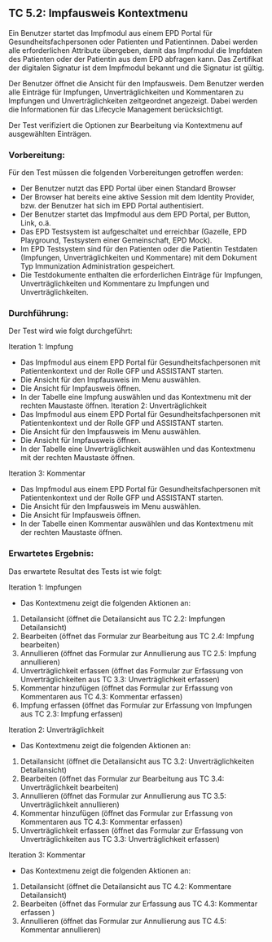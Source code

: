 
## TC 5.2: Impfausweis Kontextmenu

Ein Benutzer startet das Impfmodul aus einem EPD Portal für Gesundheitsfachpersonen oder Patienten und Patientinnen.  Dabei werden alle erforderlichen Attribute übergeben, damit das Impfmodul die Impfdaten des Patienten oder der Patientin aus dem EPD abfragen kann. Das Zertifikat der digitalen Signatur ist dem Impfmodul bekannt und die Signatur ist gültig.

Der Benutzer öffnet die Ansicht für den Impfausweis. Dem Benutzer werden alle Einträge für Impfungen, Unverträglichkeiten und Kommentaren zu Impfungen und Unverträglichkeiten zeitgeordnet angezeigt. Dabei werden die Informationen für das Lifecycle Management berücksichtigt.

Der Test verifiziert die Optionen zur Bearbeitung via Kontextmenu auf ausgewählten Einträgen.


### Vorbereitung:

Für den Test müssen die folgenden Vorbereitungen getroffen werden:
- Der Benutzer nutzt das EPD Portal über einen Standard Browser
- Der Browser hat bereits eine aktive Session mit dem Identity Provider, bzw. der Benutzer hat sich im EPD Portal authentisiert.
- Der Benutzer startet das Impfmodul aus dem EPD Portal, per Button, Link, o.ä.  
- Das EPD Testsystem ist aufgeschaltet und erreichbar (Gazelle, EPD Playground, Testsystem einer Gemeinschaft, EPD Mock).
- Im EPD Testsystem sind für den Patienten oder die Patientin Testdaten (Impfungen, Unverträglichkeiten und Kommentare) mit dem Dokument Typ Immunization Administration gespeichert.
- Die Testdokumente enthalten die erforderlichen Einträge für Impfungen, Unverträglichkeiten und Kommentare zu Impfungen und Unverträglichkeiten.


### Durchführung:

Der Test wird wie folgt durchgeführt:

Iteration 1: Impfung
- Das Impfmodul aus einem EPD Portal für Gesundheitsfachpersonen mit Patientenkontext und der Rolle GFP und ASSISTANT starten.
- Die Ansicht für den Impfausweis im Menu auswählen.
- Die Ansicht für Impfausweis öffnen.
- In der Tabelle eine Impfung auswählen und das Kontextmenu mit der rechten Maustaste öffnen.
Iteration 2: Unverträglichkeit
- Das Impfmodul aus einem EPD Portal für Gesundheitsfachpersonen mit Patientenkontext und der Rolle GFP und ASSISTANT starten.
- Die Ansicht für den Impfausweis im Menu auswählen.
- Die Ansicht für Impfausweis öffnen.
- In der Tabelle eine Unverträglichkeit auswählen und das Kontextmenu mit der rechten Maustaste öffnen.

Iteration 3: Kommentar
- Das Impfmodul aus einem EPD Portal für Gesundheitsfachpersonen mit Patientenkontext und der Rolle GFP und ASSISTANT starten.
- Die Ansicht für den Impfausweis im Menu auswählen.
- Die Ansicht für Impfausweis öffnen.
- In der Tabelle einen Kommentar auswählen und das Kontextmenu mit der rechten Maustaste öffnen.

### Erwartetes Ergebnis:

Das erwartete Resultat des Tests ist wie folgt:

Iteration 1: Impfungen
- Das Kontextmenu zeigt die folgenden Aktionen an:  
1.	Detailansicht (öffnet die Detailansicht aus TC 2.2: Impfungen Detailansicht)
2.	Bearbeiten (öffnet das Formular zur Bearbeitung aus TC 2.4: Impfung bearbeiten)
3.	Annullieren (öffnet das Formular zur Annullierung aus TC 2.5: Impfung annullieren)
4.	Unverträglichkeit erfassen (öffnet das Formular zur Erfassung von Unverträglichkeiten aus TC 3.3: Unverträglichkeit erfassen)
5.	Kommentar hinzufügen (öffnet das Formular zur Erfassung von Kommentaren aus TC 4.3: Kommentar erfassen)
6. Impfung erfassen (öffnet das Formular zur Erfassung von Impfungen aus TC 2.3: Impfung erfassen)

Iteration 2: Unverträglichkeit
- Das Kontextmenu zeigt die folgenden Aktionen an:  
1.	Detailansicht (öffnet die Detailansicht aus TC 3.2: Unverträglichkeiten Detailansicht)
2.	Bearbeiten (öffnet das Formular zur Bearbeitung aus  TC 3.4: Unverträglichkeit bearbeiten)
3.	Annullieren (öffnet das Formular zur Annullierung aus TC 3.5: Unverträglichkeit annullieren)
4.	Kommentar hinzufügen (öffnet das Formular zur Erfassung von Kommentaren aus TC 4.3: Kommentar erfassen)
5. Unverträglichkeit erfassen (öffnet das Formular zur Erfassung von Unverträglichkeiten aus TC 3.3: Unverträglichkeit erfassen)

Iteration 3: Kommentar
- Das Kontextmenu zeigt die folgenden Aktionen an:  
1.	Detailansicht (öffnet die Detailansicht aus TC 4.2: Kommentare Detailansicht)
2.	Bearbeiten (öffnet das Formular zur Erfassung aus TC 4.3: Kommentar erfassen )
3.	Annullieren (öffnet das Formular zur Annullierung aus TC 4.5: Kommentar annullieren)
